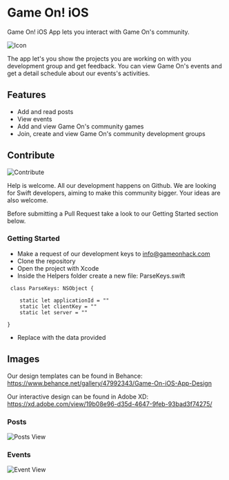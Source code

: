 # Game On! iOS

Game On! iOS App lets you interact with Game On's community.

![Icon](https://mir-s3-cdn-cf.behance.net/team/138/8edafc120645.588b08682581c.png)

 The app let's you show the projects you are working on with you development group and get feedback. You can view Game On's events and get a detail schedule about our events's activities.

## Features

* Add and read posts
* View events
* Add and view Game On's community games
* Join, create and view Game On's community development groups


## Contribute

![Contribute](https://d17oy1vhnax1f7.cloudfront.net/items/40273S1y1J3I2w272j3o/Monsters%20Group.png?v=8e933edb)

Help is welcome. All our development happens on Github.
We are looking for Swift developers, aiming to make this community bigger. Your ideas are also welcome.

 Before submitting a Pull Request take a look to our Getting Started section below.

### Getting Started

* Make a request of our development keys to info@gameonhack.com
* Clone the repository
* Open the project with Xcode
* Inside the Helpers folder create a new file: ParseKeys.swift

```
 class ParseKeys: NSObject {

    static let applicationId = ""
    static let clientKey = ""
    static let server = ""

}
```
* Replace with the data provided

## Images

Our design templates can be found in Behance: https://www.behance.net/gallery/47992343/Game-On-iOS-App-Design

Our interactive design can be found in Adobe XD:
https://xd.adobe.com/view/19b08e96-d35d-4647-9feb-93bad3f74275/

### Posts

![Posts View](https://mir-s3-cdn-cf.behance.net/project_modules/disp/c2e01647992343.588b038bb406d.png)

### Events

![Event View](https://mir-s3-cdn-cf.behance.net/project_modules/disp/d4800447992343.588b038bb2300.png)
